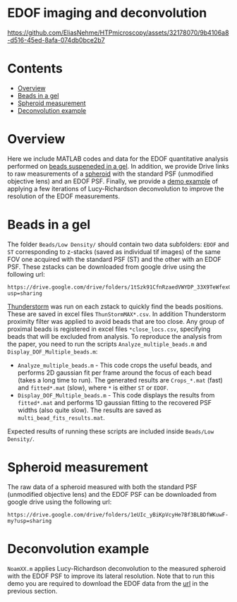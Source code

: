 # EDOF imaging and deconvolution

https://github.com/EliasNehme/HTPmicroscopy/assets/32178070/9b4106a8-d516-45ed-8afa-074db0bce2b7

# Contents

- [Overview](#overview)
- [Beads in a gel](#beads-in-a-gel)
- [Spheroid measurement](#spheroid-measurement)
- [Deconvolution example](#deconvolution-example)

# Overview

Here we include MATLAB codes and data for the EDOF quantitative analysis performed on [beads suspeneded in a gel](#beads-in-a-gel). In addition, we provide Drive links to raw measurements of a [spheroid](#spheroid-measurement) with the standard PSF (unmodified objective lens) and an EDOF PSF. Finally, we provide a [demo example](#deconvolution-example) of applying a few iterations of Lucy-Richardson deconvolution to improve the resolution of the EDOF measurements.

# Beads in a gel

The folder `Beads/Low Density/` should contain two data subfolders: `EDOF` and `ST` corresponding to z-stacks (saved as individual tif images) of the same FOV one acquired with the standard PSF (ST) and the other with an EDOF PSF. These zstacks can be downloaded from google drive using the following url:
```
https://drive.google.com/drive/folders/1tSzk91CfnRzaedVWYDP_33X9TeWfexG5?usp=sharing
```
[Thunderstorm](https://zitmen.github.io/thunderstorm/) was run on each zstack to quickly find the beads positions. These are saved in excel files `ThunStormMAX*.csv`. In addition Thunderstorm proximity filter was applied to avoid beads that are too close. Any group of proximal beads is registered in excel files `*close_locs.csv`, specifying beads that will be excluded from analysis. To reproduce the analysis from the paper, you need to run the scripts `Analyze_multiple_beads.m` and `Display_DOF_Multiple_beads.m`:
* `Analyze_multiple_beads.m` - This code crops the useful beads, and performs 2D gaussian fit per frame around the focus of each bead (takes a long time to run). The generated results are `Crops_*.mat` (fast) and `fitted*.mat` (slow), where `*` is either `ST` or `EDOF`.
* `Display_DOF_Multiple_beads.m` - This code displays the results from `fitted*.mat` and performs 1D gaussian fitting to the recovered PSF widths (also quite slow). The results are saved as `multi_bead_fits_results.mat`.

Expected results of running these scripts are included inside `Beads/Low Density/`.

# Spheroid measurement

The raw data of a spheroid measured with both the standard PSF (unmodified objective lens) and the EDOF PSF can be downloaded from google drive using the following url:
```
https://drive.google.com/drive/folders/1eUIc_yBiKpVcyHe7Bf3BLBDfWKuwF-my?usp=sharing
```

# Deconvolution example

`NoamXX.m` applies Lucy-Richardson deconvolution to the measured spheroid with the EDOF PSF to improve its lateral resolution. Note that to run this demo you are required to download the EDOF data from the [url](https://drive.google.com/drive/folders/1eUIc_yBiKpVcyHe7Bf3BLBDfWKuwF-my?usp=sharing) in the previous section.
